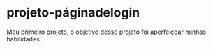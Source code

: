 # projeto-páginadelogin
 
 Meu primeiro projeto, o objetivo desse projeto foi aperfeiçoar minhas habilidades.
